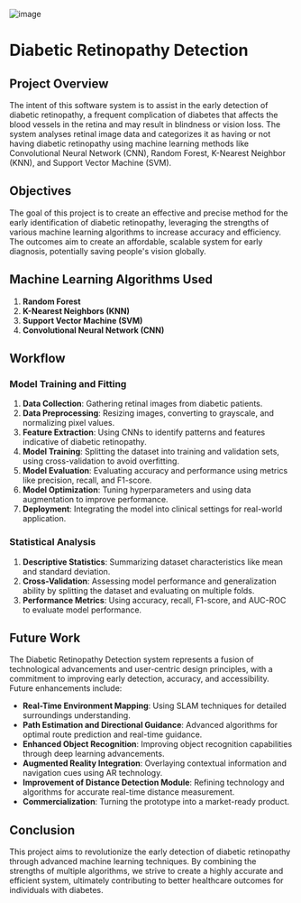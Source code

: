 ![image](https://github.com/AK270802/Diabetic-Retinopathy/assets/111124885/dddd5c4e-af7a-4297-a2be-76cd4054c785)

# Diabetic Retinopathy Detection

## Project Overview
The intent of this software system is to assist in the early detection of diabetic retinopathy, a frequent complication of diabetes that affects the blood vessels in the retina and may result in blindness or vision loss. The system analyses retinal image data and categorizes it as having or not having diabetic retinopathy using machine learning methods like Convolutional Neural Network (CNN), Random Forest, K-Nearest Neighbor (KNN), and Support Vector Machine (SVM).

## Objectives
The goal of this project is to create an effective and precise method for the early identification of diabetic retinopathy, leveraging the strengths of various machine learning algorithms to increase accuracy and efficiency. The outcomes aim to create an affordable, scalable system for early diagnosis, potentially saving people's vision globally.

## Machine Learning Algorithms Used
1. **Random Forest**
2. **K-Nearest Neighbors (KNN)**
3. **Support Vector Machine (SVM)**
4. **Convolutional Neural Network (CNN)**

## Workflow
### Model Training and Fitting
1. **Data Collection**: Gathering retinal images from diabetic patients.
2. **Data Preprocessing**: Resizing images, converting to grayscale, and normalizing pixel values.
3. **Feature Extraction**: Using CNNs to identify patterns and features indicative of diabetic retinopathy.
4. **Model Training**: Splitting the dataset into training and validation sets, using cross-validation to avoid overfitting.
5. **Model Evaluation**: Evaluating accuracy and performance using metrics like precision, recall, and F1-score.
6. **Model Optimization**: Tuning hyperparameters and using data augmentation to improve performance.
7. **Deployment**: Integrating the model into clinical settings for real-world application.

### Statistical Analysis
1. **Descriptive Statistics**: Summarizing dataset characteristics like mean and standard deviation.
2. **Cross-Validation**: Assessing model performance and generalization ability by splitting the dataset and evaluating on multiple folds.
3. **Performance Metrics**: Using accuracy, recall, F1-score, and AUC-ROC to evaluate model performance.

## Future Work
The Diabetic Retinopathy Detection system represents a fusion of technological advancements and user-centric design principles, with a commitment to improving early detection, accuracy, and accessibility. Future enhancements include:

- **Real-Time Environment Mapping**: Using SLAM techniques for detailed surroundings understanding.
- **Path Estimation and Directional Guidance**: Advanced algorithms for optimal route prediction and real-time guidance.
- **Enhanced Object Recognition**: Improving object recognition capabilities through deep learning advancements.
- **Augmented Reality Integration**: Overlaying contextual information and navigation cues using AR technology.
- **Improvement of Distance Detection Module**: Refining technology and algorithms for accurate real-time distance measurement.
- **Commercialization**: Turning the prototype into a market-ready product.

## Conclusion
This project aims to revolutionize the early detection of diabetic retinopathy through advanced machine learning techniques. By combining the strengths of multiple algorithms, we strive to create a highly accurate and efficient system, ultimately contributing to better healthcare outcomes for individuals with diabetes.
